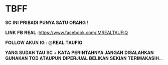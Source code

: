 # TBFF

𝐒𝐂 𝐈𝐍𝐈 𝐏𝐑𝐈𝐁𝐀𝐃𝐈 𝐏𝐔𝐍𝐘𝐀 𝐒𝐀𝐓𝐔 𝐎𝐑𝐀𝐍𝐆 !

𝐋𝐈𝐍𝐊 𝐅𝐁 𝐑𝐄𝐀𝐋 :https://www.facebook.com/IMREALTAUFIQ

𝐅𝐎𝐋𝐋𝐎𝐖 𝐀𝐊𝐔𝐍 𝐈𝐆 : @𝐑𝐄𝐀𝐋.𝐓𝐀𝐔𝐅𝐈𝐐

𝐘𝐀𝐍𝐆 𝐒𝐔𝐃𝐀𝐇 𝐓𝐀𝐔 𝐒𝐂 + 𝐊𝐀𝐓𝐀 𝐏𝐄𝐑𝐈𝐍𝐓𝐀𝐇𝐍𝐘𝐀 𝐉𝐀𝐍𝐆𝐀𝐍 𝐃𝐈𝐒𝐀𝐋𝐀𝐇𝐊𝐀𝐍 𝐆𝐔𝐍𝐀𝐊𝐀𝐍 𝐓𝐎𝐃 𝐀𝐓𝐀𝐔𝐏𝐔𝐍 𝐃𝐈𝐏𝐄𝐑𝐉𝐔𝐀𝐋 𝐁𝐄𝐋𝐈𝐊𝐀𝐍 𝐒𝐄𝐊𝐈𝐀𝐍 𝐓𝐄𝐑𝐈𝐌𝐀𝐊𝐀𝐒𝐈𝐇...
